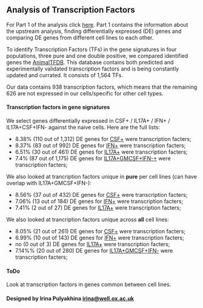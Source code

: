 Analysis of Transcription Factors
---------------------------------

For Part 1 of the analysis click
[here](https://github.com/jknightlab/hussein_rnaseq/blob/master/Workflow_simplified.md).
Part 1 contains the information about the upstream analysis, finding
differentially expressed (DE) genes and comparing DE genes from different cell
lines to each other.

To identify Transcription Factors (TFs) in the gene signatures in four
populations, three pure and one double positive, we compared identified genes
the  [AnimalTFDB](http://bioinfo.life.hust.edu.cn/AnimalTFDB/index.shtml).
This database contains both predicted and experimentally validated
transcription factors and is being constantly updated and currated. It consists
of 1,564 TFs.

Our data contains 938 transcription factors, which means that the remaining 626
are not expressed in our cells/specific for other cell types.


#### Transcription factors in gene signatures

We select genes differentially expressed in CSF+ / IL17A+ / IFN+ /
IL17A+CSF+IFN- against the naive cells. Here are the full lists:

- 8.38% (110 out of 1,312) DE genes for [CSF+](https://github.com/jknightlab/hussein_rnaseq/blob/master/TF/CSF+.all_TFs.txt)
 were transcription facters;
- 8.37% (83 out of 992) DE genes for [IFN+](https://github.com/jknightlab/hussein_rnaseq/blob/master/TF/IFN+.all_TFs.txt)
 were transcription facters;
- 6.51% (30 out of 461) DE genes for [IL17A+](https://github.com/jknightlab/hussein_rnaseq/blob/master/TF/IL17A+.all_TFs.txt)
 were transcription facters;
- 7.4% (87 out of 1,175) DE genes for [IL17A+GMCSF+IFN-+](https://github.com/jknightlab/hussein_rnaseq/blob/master/TF/IL17A+GMCSF+IFN-.all_TFs.txt)
 were transcription facters;


We also looked at trancription factors unique in **pure** per cell lines (can
have overlap with IL17A+GMCSF+IFN-):

- 8.56% (37 out of 432) DE genes for [CSF+](https://github.com/jknightlab/hussein_rnaseq/blob/master/TF/CSF+.unique_in_pure.txt)
 were transcription facters;
- 7.06% (13 out of 184) DE genes for [IFN+](https://github.com/jknightlab/hussein_rnaseq/blob/master/TF/IFN+.unique_in_pure.txt)
 were transcription facters;
- 7.41% (2 out of 27) DE genes for [IL17A+](https://github.com/jknightlab/hussein_rnaseq/blob/master/TF/IL17A+.unique_in_pure.txt)
were transcription facters;


We also looked at trancription factors unique across **all** cell lines:

- 8.05% (21 out of 261) DE genes for [CSF+](https://github.com/jknightlab/hussein_rnaseq/blob/master/TF/CSF+.unique_in_all.txt)
 were transcription facters;
- 6.99% (10 out of 143) DE genes for [IFN+](https://github.com/jknightlab/hussein_rnaseq/blob/master/TF/IFN+.unique_in_all.txt)
were transcription facters;
- no (0 out of 3) DE genes for [IL17A+](https://github.com/jknightlab/hussein_rnaseq/blob/master/TF/IL17A+.unique_in_all.txt)
were transcription facters;
- 7.14%% (20 out of 280) DE genes for [IL17A+GMCSF+IFN-](https://github.com/jknightlab/hussein_rnaseq/blob/master/TF/IL17A+GMCSF+IFN-.unique_in_all.txt)
 were transcription facters;

#### ToDo

Look at transcription factors in genes common between cell lines.



#### Designed by Irina Pulyakhina irina@well.ox.ac.uk
